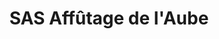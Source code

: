 ---
title: "SAS Affûtage de l'Aube"
url: /villemaur-sur-vanne/sas-affutage-de-laube/
shop: matériel informatique
---